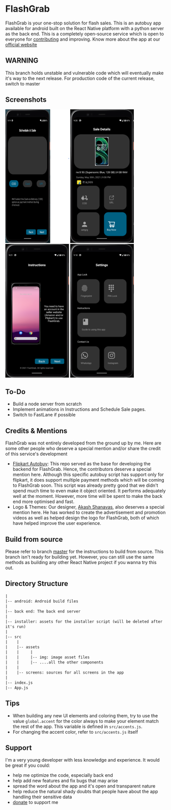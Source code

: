 # FlashGrab
FlashGrab is your one-stop solution for flash sales. This is an autobuy app available for android built on the React Native platform with a python server as the back end. This is a completely open-source service which is open to everyone for [contributing](https://github.com/firstcontributions/first-contributions/blob/master/README.md) and improving. Know more about the app at our [official website](https://flashgrab.github.io)

## WARNING
This branch holds unstable and vulnerable code which will eventually make it's way to the next release. For production code of the current release, switch to master

## Screenshots
<a><img src="https://github.com/vishal-ds/FlashGrab/blob/beta/.github/Screenshots/AddSale.png?raw=true" height="420" width="200" ></a>
<a><img src="https://github.com/vishal-ds/FlashGrab/blob/beta/.github/Screenshots/Details.png?raw=true" height="420" width="200" ></a>
<a><img src="https://github.com/vishal-ds/FlashGrab/blob/beta/.github/Screenshots/Instruction.png?raw=true" height="420" width="200" ></a>
<a><img src="https://github.com/vishal-ds/FlashGrab/blob/beta/.github/Screenshots/Settings.png?raw=true" height="420" width="200" ></a>

## To-Do
* Build a node server from scratch
* Implement animations in Instructions and Schedule Sale pages.
* Switch to FastLane if possible

## Credits & Mentions
FlashGrab was not entirely developed from the ground up by me. Here are some other people who deserve a special mention and/or share the credit of this service's development
  * [Flipkart Autobuy](https://github.com/atultherajput/flipkart-autobuy): This repo served as the base for developing the backend for FlashGrab. Hence, the contributors deserve a special mention here. Although this specific autobuy script has support only for flipkart, it does support multiple payment methods which will be coming to FlashGrab soon. This script was already pretty good that we didn't spend much time to even make it object oriented. It performs adequately well at the moment. However, more time will be spent to make the back end more optimised and fast.
  * Logo & Themes: Our designer, [Akash Shanavas](https://www.instagram.com/akash_shanavas/), also deserves a special mention here. He has worked to create the advertisement and promotion videos as well as helped design the logo for FlashGrab, both of which have helped improve the user experience.

## Build from source
Please refer to branch [master](https://github.com/vishalkrishnads/FlashGrab) for the instructions to build from source. This branch isn't ready for building yet.
However, you can still use the same methods as building any other React Native project if you wanna try this out.

## Directory Structure
  ```
  |
  |-- android: Android build files
  |
  |-- back end: The back end server
  |
  |-- installer: assets for the installer script (will be deleted after it's run)
  |
  |-- src
  |    |
  |    |-- assets
  |    |     |
  |    |     |-- img: image asset files
  |    |     |-- ....all the other components
  |    |
  |    |-- screens: sources for all screens in the app
  |
  |-- index.js 
  |-- App.js
  ```

## Tips
 * When building any new UI elements and coloring them, try to use the value `global.accent` for the color always to make your element match the rest of the app. This variable is defined in `src/accents.js`.
 * For changing the accent color, refer to `src/accents.js` itself

## Support
I'm a very young developer with less knowledge and experience. It would be great if you could:
 * help me optimize the code, especially back end
 * help add new features and fix bugs that may arise
 * spread the word about the app and it's open and transparent nature
 * help reduce the natural shady doubts that people have about the app handling their sensitive data
 * [donate](https://paypal.me/vishalds) to support me
